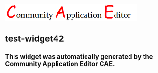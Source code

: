 ![CAE](https://github.com/cae-test/CAE-Deployment-Temp/blob/gh-pages/frontendComponent-test-widget42/img/logo.png)  

test-widget42
===================


This widget was automatically generated by the Community Application Editor CAE.  
---------------
